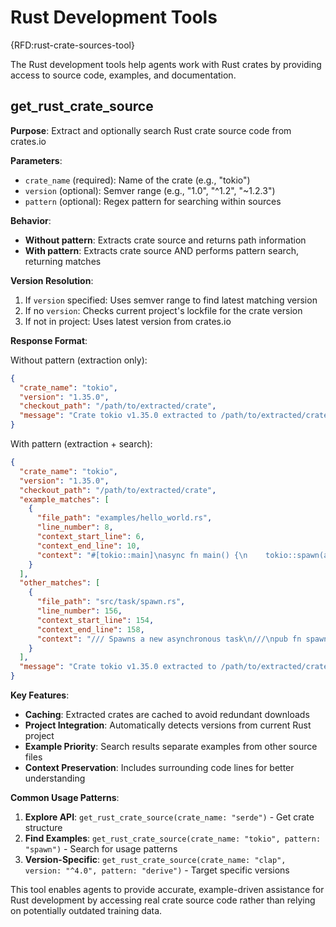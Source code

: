 # Rust Development Tools

{RFD:rust-crate-sources-tool}

The Rust development tools help agents work with Rust crates by providing access to source code, examples, and documentation.

## get_rust_crate_source

**Purpose**: Extract and optionally search Rust crate source code from crates.io

**Parameters**:
- `crate_name` (required): Name of the crate (e.g., "tokio")
- `version` (optional): Semver range (e.g., "1.0", "^1.2", "~1.2.3")
- `pattern` (optional): Regex pattern for searching within sources

**Behavior**:
- **Without pattern**: Extracts crate source and returns path information
- **With pattern**: Extracts crate source AND performs pattern search, returning matches

**Version Resolution**:
1. If `version` specified: Uses semver range to find latest matching version
2. If no `version`: Checks current project's lockfile for the crate version
3. If not in project: Uses latest version from crates.io

**Response Format**:

Without pattern (extraction only):
```json
{
  "crate_name": "tokio",
  "version": "1.35.0",
  "checkout_path": "/path/to/extracted/crate",
  "message": "Crate tokio v1.35.0 extracted to /path/to/extracted/crate"
}
```

With pattern (extraction + search):
```json
{
  "crate_name": "tokio",
  "version": "1.35.0", 
  "checkout_path": "/path/to/extracted/crate",
  "example_matches": [
    {
      "file_path": "examples/hello_world.rs",
      "line_number": 8,
      "context_start_line": 6,
      "context_end_line": 10,
      "context": "#[tokio::main]\nasync fn main() {\n    tokio::spawn(async {\n        println!(\"Hello from spawn!\");\n    });"
    }
  ],
  "other_matches": [
    {
      "file_path": "src/task/spawn.rs", 
      "line_number": 156,
      "context_start_line": 154,
      "context_end_line": 158,
      "context": "/// Spawns a new asynchronous task\n///\npub fn spawn<T>(future: T) -> JoinHandle<T::Output>\nwhere\n    T: Future + Send + 'static,"
    }
  ],
  "message": "Crate tokio v1.35.0 extracted to /path/to/extracted/crate"
}
```

**Key Features**:
- **Caching**: Extracted crates are cached to avoid redundant downloads
- **Project Integration**: Automatically detects versions from current Rust project
- **Example Priority**: Search results separate examples from other source files
- **Context Preservation**: Includes surrounding code lines for better understanding

**Common Usage Patterns**:
1. **Explore API**: `get_rust_crate_source(crate_name: "serde")` - Get crate structure
2. **Find Examples**: `get_rust_crate_source(crate_name: "tokio", pattern: "spawn")` - Search for usage patterns
3. **Version-Specific**: `get_rust_crate_source(crate_name: "clap", version: "^4.0", pattern: "derive")` - Target specific versions

This tool enables agents to provide accurate, example-driven assistance for Rust development by accessing real crate source code rather than relying on potentially outdated training data.
